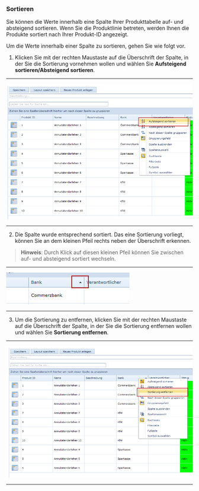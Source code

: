 ### Sortieren

Sie können die Werte innerhalb eine Spalte Ihrer Produkttabelle auf- und absteigend sortieren. Wenn Sie die Produktlinie betreten, werden Ihnen die Produkte sortiert nach Ihrer Produkt-ID angezeigt.

Um die Werte innerhalb einer Spalte zu sortieren, gehen Sie wie folgt vor.

1) Klicken Sie mit der rechten Maustaste auf die Überschrift der Spalte, in der Sie die Sortierung vornehmen wollen und wählen Sie **Aufsteigend sortieren/Absteigend sortieren**.

---
![](/assets/wpl41.png)

---

2) Die Spalte wurde entsprechend sortiert. Das eine Sortierung vorliegt, können Sie an dem kleinen Pfeil rechts neben der Überschrift erkennen.

> **Hinweis**: Durch Klick auf diesen kleinen Pfeil können Sie zwischen auf- und absteigend sortiert wechseln.

---
![](/assets/wpl43.png)

---

3) Um die Sortierung zu entfernen, klicken Sie mit der rechten Maustaste auf die Überschrift der Spalte, in der Sie die Sortierung entfernen wollen und wählen Sie **Sortierung entfernen**.

---
![](/assets/wpl42.png)

---

